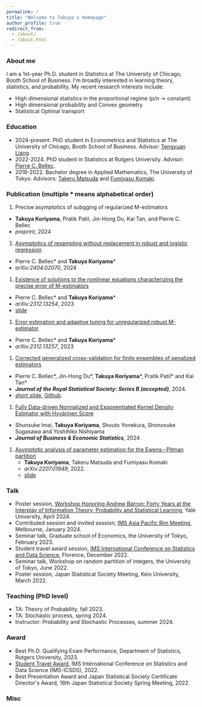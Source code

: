 ```yaml
---
permalink: /
title: "Welcome to Takuya's Homepage"
author_profile: true
redirect_from: 
  - /about/
  - /about.html
---
```


### About me
I am a 1st-year Ph.D. student in Statistics at The University of Chicago, Booth School of Business. I'm broadly interested in learning theory, statistics, and probability. 
My recent research interests include:
* High dimensional statistics in the proportional regime (p/n -> constant)
* High dimensional probability and Convex geometry
* Statistical Optimal transport

### Education 
* 2024-present. PhD student in Econometrics and Statistics at The University of Chicago, Booth School of Business. Advisor: [Tengyuan Liang](https://tyliang.github.io/Tengyuan.Liang/). 
* 2022-2024. PhD student in Statistics at Rutgers University. Advisor: [Pierre C. Bellec](https://statweb.rutgers.edu/PCB71/). 
* 2018-2022. Bachelor degree in Applied Mathematics, The University of Tokyo. Advisors: [Takeru Matsuda](http://www.stat.t.u-tokyo.ac.jp/~t-matsuda/) and [Fumiyasu Komaki](http://www.stat.t.u-tokyo.ac.jp/~komaki/index-e.html). 


### Publication (multiple \* means alphabetical order)
1. Precise asymptotics of subgging of regularized M-estimators 
- __Takuya Koriyama__, Pratik Patil, Jin-Hong Du, Kai Tan, and Pierre C. Bellec
- *preprint*, 2024

1. [Asymptotics of resampling without replacement in robust and logistic regression](https://arxiv.org/abs/2404.02070)
- Pierre C. Bellec\* and __Takuya Koriyama__\* 
- *arXiv:2404.02070*, 2024
1. [Existence of solutions to the nonlinear equations characterizing the precise error of M-estimators](https://arxiv.org/abs/2312.13254)
- Pierre C. Bellec\* and __Takuya Koriyama__\*
- *arXiv:2312.13254*, 2023
- [slide](../files/nonlinear_system_slide.pdf)
1. [Error estimation and adaptive tuning for unregularized robust M-estimator](https://arxiv.org/abs/2312.13257)
- Pierre C. Bellec\* and __Takuya Koriyama__\*
- *arXiv:2312.13257*, 2023
1. [Corrected generalized cross-validation for finite ensembles of penalized estimators](https://arxiv.org/abs/2310.01374)
- Pierre C. Bellec\*, Jin-Hong Du\*, __Takuya Koriyama__\*, Pratik Patil\* and Kai Tan\* 
- __*Journal of the Royal Statistical Society: Series B (accepted)*__, 2024. 
- [short slide](../files/slide_cgcv.pdf), [Github](https://github.com/kaitan365/CorrectedGCV).
1. [Fully Data-driven Normalized and Exponentiated Kernel Density Estimator with Hyvärinen Score](https://www.tandfonline.com/doi/full/10.1080/07350015.2024.2326149?casa_token=_YOXJFqGXa0AAAAA%3AZCueJ9QbEp0N1Yvh8Bm0ieEefDcQECfZyzYWfPd2KTI_yxy9l7rt0cja6c5I4cyVJuAT7q2sfTzo)
- Shunsuke Imai, __Takuya Koriyama__, Shouto Yonekura, Shonosuke Sugasawa and Yoshihiko Nishiyama
- __*Journal of Business & Economic Statistics*__, 2024
1. [Asymptotic analysis of parameter estimation for the Ewens--Pitman partition](https://arxiv.org/abs/2207.01949)
   - __Takuya Koriyama__, Takeru Matsuda and Fumiyasu Komaki
   - *arXiv:2207.01949*, 2022. 
   - [slide](../files/slide_ep.pdf)

### Talk
* Poster session, [Workshop Honoring Andrew Barron: Forty Years at the Interplay of Information Theory, Probability and Statistical Learning](https://yalefds.swoogo.com/infotheory/4823894), Yale University, April 2024.
* Contributed session and invited session, [IMS Asia Pacific Rim Meeting](https://ims-aprm2024.com/), Melbourne, January 2024. 
* Seminar talk, Graduate school of Economics, the University of Tokyo, February 2023. 
* Student travel award session, [IMS International Conference on Statistics and Data Science](https://sites.google.com/view/icsds2022), Florence, December 2022.
* Seminar talk, Workshop on random partition of integers, the University of Tokyo, June 2022.
* Poster session, Japan Statistical Society Meeting, Keio University, March 2022.


### Teaching (PhD level)
* TA: Theory of Probability, fall 2023. 
* TA: Stochastic process, spring 2024.
* Instructor: Probability and Stochastic Processes, summer 2024. 

### Award
* Best Ph.D. Qualifying Exam Performance, Department of Statistics, Rutgers University, 2023.
* [Student Travel Award](https://imstat.org/2022/12/06/2022-icsds-travel-award-recipients/), IMS International Conference on Statistics and Data Science (IMS-ICSDS), 2022.
* Best Presentation Award and Japan Statistical Society Certificate Director's Award, 16th Japan Statistical Society Spring Meeting, 2022. 

### Misc 
<!-- ### Misc
I received my bachelor's degree in applied mathematics from UTokyo. During the undergraduate study I was also working at RIKEN CBS as a student reseacher where I was working on combinatorial stochastic processes. After that, I moved to Rutgers Stat as a PhD student and spend two years. At Rutgers I was working on high dim stat with professor Pierre C Bellec.  -->